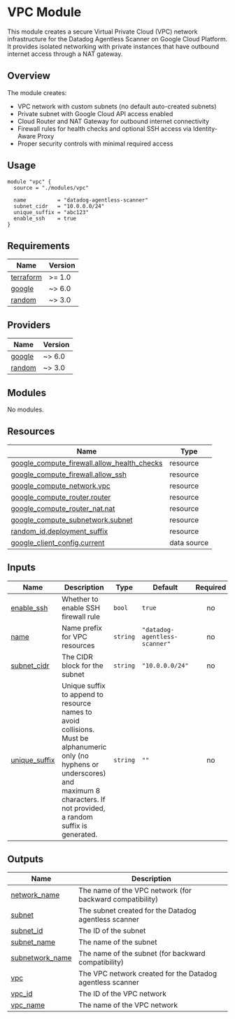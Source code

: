 # VPC Module

This module creates a secure Virtual Private Cloud (VPC) network infrastructure for the Datadog Agentless Scanner on Google Cloud Platform. It provides isolated networking with private instances that have outbound internet access through a NAT gateway.

## Overview

The module creates:
- VPC network with custom subnets (no default auto-created subnets)
- Private subnet with Google Cloud API access enabled
- Cloud Router and NAT Gateway for outbound internet connectivity
- Firewall rules for health checks and optional SSH access via Identity-Aware Proxy
- Proper security controls with minimal required access

## Usage

```hcl
module "vpc" {
  source = "./modules/vpc"

  name          = "datadog-agentless-scanner"
  subnet_cidr   = "10.0.0.0/24"
  unique_suffix = "abc123"
  enable_ssh    = true
}
```

<!-- BEGIN_TF_DOCS -->
## Requirements

| Name | Version |
|------|---------|
| <a name="requirement_terraform"></a> [terraform](#requirement\_terraform) | >= 1.0 |
| <a name="requirement_google"></a> [google](#requirement\_google) | ~> 6.0 |
| <a name="requirement_random"></a> [random](#requirement\_random) | ~> 3.0 |

## Providers

| Name | Version |
|------|---------|
| <a name="provider_google"></a> [google](#provider\_google) | ~> 6.0 |
| <a name="provider_random"></a> [random](#provider\_random) | ~> 3.0 |

## Modules

No modules.

## Resources

| Name | Type |
|------|------|
| [google_compute_firewall.allow_health_checks](https://registry.terraform.io/providers/hashicorp/google/latest/docs/resources/compute_firewall) | resource |
| [google_compute_firewall.allow_ssh](https://registry.terraform.io/providers/hashicorp/google/latest/docs/resources/compute_firewall) | resource |
| [google_compute_network.vpc](https://registry.terraform.io/providers/hashicorp/google/latest/docs/resources/compute_network) | resource |
| [google_compute_router.router](https://registry.terraform.io/providers/hashicorp/google/latest/docs/resources/compute_router) | resource |
| [google_compute_router_nat.nat](https://registry.terraform.io/providers/hashicorp/google/latest/docs/resources/compute_router_nat) | resource |
| [google_compute_subnetwork.subnet](https://registry.terraform.io/providers/hashicorp/google/latest/docs/resources/compute_subnetwork) | resource |
| [random_id.deployment_suffix](https://registry.terraform.io/providers/hashicorp/random/latest/docs/resources/id) | resource |
| [google_client_config.current](https://registry.terraform.io/providers/hashicorp/google/latest/docs/data-sources/client_config) | data source |

## Inputs

| Name | Description | Type | Default | Required |
|------|-------------|------|---------|:--------:|
| <a name="input_enable_ssh"></a> [enable\_ssh](#input\_enable\_ssh) | Whether to enable SSH firewall rule | `bool` | `true` | no |
| <a name="input_name"></a> [name](#input\_name) | Name prefix for VPC resources | `string` | `"datadog-agentless-scanner"` | no |
| <a name="input_subnet_cidr"></a> [subnet\_cidr](#input\_subnet\_cidr) | The CIDR block for the subnet | `string` | `"10.0.0.0/24"` | no |
| <a name="input_unique_suffix"></a> [unique\_suffix](#input\_unique\_suffix) | Unique suffix to append to resource names to avoid collisions. Must be alphanumeric only (no hyphens or underscores) and maximum 8 characters. If not provided, a random suffix is generated. | `string` | `""` | no |

## Outputs

| Name | Description |
|------|-------------|
| <a name="output_network_name"></a> [network\_name](#output\_network\_name) | The name of the VPC network (for backward compatibility) |
| <a name="output_subnet"></a> [subnet](#output\_subnet) | The subnet created for the Datadog agentless scanner |
| <a name="output_subnet_id"></a> [subnet\_id](#output\_subnet\_id) | The ID of the subnet |
| <a name="output_subnet_name"></a> [subnet\_name](#output\_subnet\_name) | The name of the subnet |
| <a name="output_subnetwork_name"></a> [subnetwork\_name](#output\_subnetwork\_name) | The name of the subnet (for backward compatibility) |
| <a name="output_vpc"></a> [vpc](#output\_vpc) | The VPC network created for the Datadog agentless scanner |
| <a name="output_vpc_id"></a> [vpc\_id](#output\_vpc\_id) | The ID of the VPC network |
| <a name="output_vpc_name"></a> [vpc\_name](#output\_vpc\_name) | The name of the VPC network |
<!-- END_TF_DOCS -->